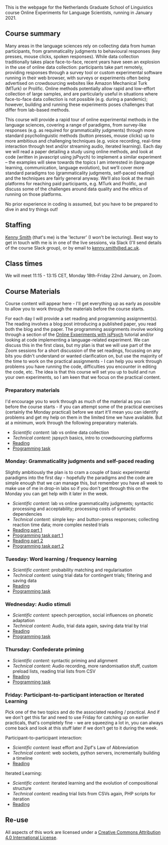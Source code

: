 This is the webpage for the Netherlands Graduate School of Linguistics course Online Experiments for Language Scientists, running in January 2021.

## Course summary

Many areas in the language sciences rely on collecting data from human participants, from grammaticality judgments to behavioural responses (key presses, mouse clicks, spoken responses). While data collection traditionally takes place face-to-face, recent years have seen an explosion in the use of online data collection: participants take part remotely, providing responses through a survey tool or custom experimental software running in their web browser, with surveys or experiments often being advertised on crowdsourcing websites like Amazon Mechanical Turk (MTurk) or Prolific. Online methods potentially allow rapid and low-effort collection of large samples, and are particularly useful in situations where face-to-face data collection is not possible (e.g. during a pandemic); however, building and running these experiments poses challenges that differ from lab-based methods.

This course will provide a rapid tour of online experimental methods in the language sciences, covering a range of paradigms, from survey-like responses (e.g. as required for grammaticality judgments) through more standard psycholinguistic methods (button presses, mouse clicks) up to more ambitious and challenging techniques (e.g. voice recording, real-time interaction through text and/or streaming audio, iterated learning). Each day we will read a paper detailing a study using online methods, and look at code (written in javascript using jsPsych) to implement a similar experiment – the examples will skew towards the topics I am interested in (language learning, communication, language evolution), but we’ll cover more standard paradigms too (grammaticality judgments, self-paced reading) and the techniques are fairly general anyway. We’ll also look at the main platforms for reaching paid participants, e.g. MTurk and Prolific, and discuss some of the challenges around data quality and the ethics of running on those platforms.

No prior experience in coding is assumed, but you have to be prepared to dive in and try things out!

## Staffing

[Kenny Smith](http://www.lel.ed.ac.uk/~kenny/) (that's me) is the 'lecturer' (I won't be lecturing). Best way to get in touch with me is in one of the live sessions, via Slack (I'll send details of the course Slack group), or by email to [kenny.smith@ed.ac.uk](mailto:kenny.smith@ed.ac.uk).

## Class times

We will meet 11:15 - 13:15 CET, Monday 18th-Friday 22nd January, on Zoom.

## Course Materials

Course content will appear here - I'll get everything up as early as possible to allow you to work through the materials before the course starts.

For each day I will provide a set reading and programming assignment(s). The reading involves a blog post introducing a published paper, you read both the blog and the paper. The programming assignments involve working through a section of the [Online Experiments with jsPsych](https://softdev.ppls.ed.ac.uk/online_experiments/index.html) tutorial and/or looking at code implementing a language-related experiment. We can discuss this in the first class, but my plan is that we will use part of the Zoom sessions for a short discussion of the set readings, focussing on any bits you didn't understand or wanted clarification on, but use the majority of the time to work on the practical assignments - I can help you work through problems you have running the code, difficulties you encounter in editing the code, etc. The idea is that this course will set you up to build and run your own experiments, so I am keen that we focus on the practical content.

### Preparatory materials

I'd encourage you to work through as much of the material as you can before the course starts - if you can attempt some of the practical exercises (certainly the Monday practical) before we start it'll mean you can identify problems and get my help on them in the limited time we have available. But at a minimum, work through the following preparatory materials.

- *Scientific content:* lab vs online data collection
- *Technical content:* jspsych basics, intro to crowdsourcing platforms
- [Reading](oels_reading_pre.md)
- [Programming task](oels_practical_pre.md)


### Monday: Grammaticality judgments and self-paced reading

Slightly ambitiously the plan is to cram a couple of basic experimental paradigms into the first day - hopefully the paradigms and the code are simple enough that we can manage this, but remember you have all week to make use of me in drop-in labs so if you don't get through this on the Monday you can get help with it later in the week.

- *Scientific content:* lab vs online grammaticality judgments; syntactic processing and acceptability; processing costs of syntactic dependencies
- *Technical content:* simple key- and button-press responses; collecting reaction time data; more complex nested trials
- [Reading part 1](oels_reading_monday_part1.md)
- [Programming task part 1](oels_practical_monday_part1.md)
- [Reading part 2](oels_reading_monday_part2.md)
- [Programming task part 2](oels_practical_monday_part2.md)


### Tuesday: Word learning / frequency learning

- *Scientific content:* probability matching and regularisation
- *Technical content:* using trial data for contingent trials; filtering and saving data
- [Reading](oels_reading_tuesday.md)
- [Programming task](oels_practical_tuesday.md)

### Wednesday: Audio stimuli

- *Scientific content:* speech perception, social influences on phonetic adaptation
- *Technical content:* Audio, trial data again, saving data trial by trial
- [Reading](oels_reading_wednesday.md)
- [Programming task](oels_practical_wednesday.md)

### Thursday: Confederate priming

- *Scientific content:* syntactic priming and alignment
- *Technical content:*  Audio recording, more randomisation stuff, custom preload lists, reading trial lists from CSV
- [Reading](oels_reading_thursday.md)
- [Programming task](oels_practical_thursday.md)

### Friday: Participant-to-participant interaction or Iterated Learning

Pick one of the two topics and do the associated reading / practical. And if we don't get this far and need to use Friday for catching up on earlier practicals, that's completely fine - we are squeezing a lot in, you can always come back and look at this stuff later if we don't get to it during the week.

Participant-to-participant interaction:
- *Scientific content:* least effort and Zipf's Law of Abbreviation
- *Technical content:* web sockets, python servers, incrementally building a timeline
- [Reading](oels_reading_friday_dyads.md)

Iterated Learning:
- *Scientific content:* iterated learning and the evolution of compositional structure
- *Technical content:* reading trial lists from CSVs again, PHP scripts for iteration
- [Reading](oels_reading_friday_il.md)

## Re-use

All aspects of this work are licensed under a [Creative Commons Attribution 4.0 International License](http://creativecommons.org/licenses/by/4.0/).
